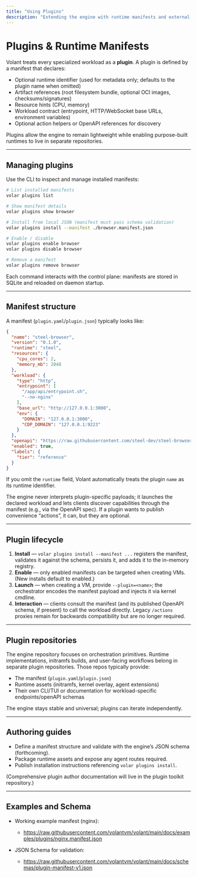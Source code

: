 ```yaml
---
title: "Using Plugins"
description: "Extending the engine with runtime manifests and external runtimes."
---
```


# Plugins & Runtime Manifests

Volant treats every specialized workload as a **plugin**. A plugin is defined by a manifest that declares:

- Optional runtime identifier (used for metadata only; defaults to the plugin name when omitted)
- Artifact references (root filesystem bundle, optional OCI images, checksums/signatures)
- Resource hints (CPU, memory)
- Workload contract (entrypoint, HTTP/WebSocket base URLs, environment variables)
- Optional action helpers or OpenAPI references for discovery

Plugins allow the engine to remain lightweight while enabling purpose-built runtimes to live in separate repositories.

---

## Managing plugins

Use the CLI to inspect and manage installed manifests:

```bash
# List installed manifests
volar plugins list

# Show manifest details
volar plugins show browser

# Install from local JSON (manifest must pass schema validation)
volar plugins install --manifest ./browser.manifest.json

# Enable / disable
volar plugins enable browser
volar plugins disable browser

# Remove a manifest
volar plugins remove browser
```

Each command interacts with the control plane: manifests are stored in SQLite and reloaded on daemon startup.

---

## Manifest structure

A manifest (`plugin.yaml`/`plugin.json`) typically looks like:

```json
{
  "name": "steel-browser",
  "version": "0.1.0",
  "runtime": "steel",
  "resources": {
    "cpu_cores": 2,
    "memory_mb": 2048
  },
  "workload": {
    "type": "http",
    "entrypoint": [
      "/app/api/entrypoint.sh",
      "--no-nginx"
    ],
    "base_url": "http://127.0.0.1:3000",
    "env": {
      "DOMAIN": "127.0.0.1:3000",
      "CDP_DOMAIN": "127.0.0.1:9223"
    }
  },
  "openapi": "https://raw.githubusercontent.com/steel-dev/steel-browser/main/api/openapi/schemas.json",
  "enabled": true,
  "labels": {
    "tier": "reference"
  }
}
```

If you omit the `runtime` field, Volant automatically treats the plugin `name` as its runtime identifier.

The engine never interprets plugin-specific payloads; it launches the declared workload and lets clients discover capabilities through the manifest (e.g., via the OpenAPI spec). If a plugin wants to publish convenience “actions”, it can, but they are optional.

---

## Plugin lifecycle

1. **Install** — `volar plugins install --manifest ...` registers the manifest, validates it against the schema, persists it, and adds it to the in-memory registry.
2. **Enable** — only enabled manifests can be targeted when creating VMs. (New installs default to enabled.)
3. **Launch** — when creating a VM, provide `--plugin=<name>`; the orchestrator encodes the manifest payload and injects it via kernel cmdline.
4. **Interaction** — clients consult the manifest (and its published OpenAPI schema, if present) to call the workload directly. Legacy `/actions` proxies remain for backwards compatibility but are no longer required.

---

## Plugin repositories

The engine repository focuses on orchestration primitives. Runtime implementations, initramfs builds, and user-facing workflows belong in separate plugin repositories. Those repos typically provide:

- The manifest (`plugin.yaml`/`plugin.json`)
- Runtime assets (initramfs, kernel overlay, agent extensions)
- Their own CLI/TUI or documentation for workload-specific endpoints/openAPI schemas

The engine stays stable and universal; plugins can iterate independently.

---

## Authoring guides

- Define a manifest structure and validate with the engine’s JSON schema (forthcoming).
- Package runtime assets and expose any agent routes required.
- Publish installation instructions referencing `volar plugins install`.

(Comprehensive plugin author documentation will live in the plugin toolkit repository.)

---

## Examples and Schema

- Working example manifest (nginx):
  - https://raw.githubusercontent.com/volantvm/volant/main/docs/examples/plugins/nginx.manifest.json

- JSON Schema for validation:
  - https://raw.githubusercontent.com/volantvm/volant/main/docs/schemas/plugin-manifest-v1.json
